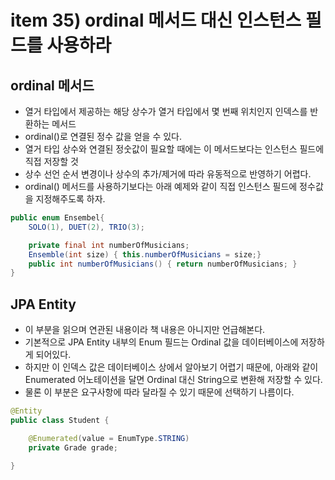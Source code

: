 # item 35) ordinal 메서드 대신 인스턴스 필드를 사용하라

## ordinal 메서드

* 열거 타입에서 제공하는 해당 상수가 열거 타입에서 몇 번째 위치인지 인덱스를 반환하는 메서드
* ordinal()로 연결된 정수 값을 얻을 수 있다.
* 열거 타입 상수와 연결된 정숫값이 필요할 때에는 이 메서드보다는 인스턴스 필드에 직접 저장할 것
* 상수 선언 순서 변경이나 상수의 추가/제거에 따라 유동적으로 반영하기 어렵다.
* ordinal() 메서드를 사용하기보다는 아래 예제와 같이 직접 인스턴스 필드에 정수값을 지정해주도록 하자.

```java
public enum Ensembel{
    SOLO(1), DUET(2), TRIO(3);

    private final int numberOfMusicians;
    Ensemble(int size) { this.numberOfMusicians = size;}
    public int numberOfMusicians() { return numberOfMusicians; }
}
```

## JPA Entity

* 이 부분을 읽으며 연관된 내용이라 책 내용은 아니지만 언급해본다.
* 기본적으로 JPA Entity 내부의 Enum 필드는 Ordinal 값을 데이터베이스에 저장하게 되어있다.
* 하지만 이 인덱스 값은 데이터베이스 상에서 알아보기 어렵기 때문에, 아래와 같이 Enumerated 어노테이션을 달면 Ordinal 대신 String으로 변환해 저장할 수 있다.
* 물론 이 부분은 요구사항에 따라 달라질 수 있기 때문에 선택하기 나름이다.

```java
@Entity
public class Student {

    @Enumerated(value = EnumType.STRING)
    private Grade grade;

}
```

